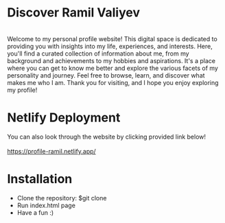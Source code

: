 # Discover Ramil Valiyev
<br>
Welcome to my personal profile website! This digital space is dedicated to providing you with insights into my life, experiences, and interests. Here, you'll find a curated collection of information about me, from my background and achievements to my hobbies and aspirations. It's a place where you can get to know me better and explore the various facets of my personality and journey. Feel free to browse, learn, and discover what makes me who I am. Thank you for visiting, and I hope you enjoy exploring my profile!
<br>

# Netlify Deployment
You can also look through the website by clicking provided link below! <br><br>
https://profile-ramil.netlify.app/

# Installation
*  Clone the repository: $git clone
*  Run index.html page
*  Have a fun :)
